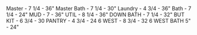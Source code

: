 Master - 7 1/4 - 36"
Master Bath - 7 1/4 - 30"
Laundry - 4 3/4 - 36"
Bath - 7 1/4 - 24"
MUD - 7 - 36"
UTIL - 8 1/4 - 36"
DOWN BATH - 7 1/4 - 32"
BUT KIT - 6 3/4 - 30
PANTRY - 4 3/4 - 24
6 WEST - 8 3/4 - 32
6 WEST BATH 5" - 24"